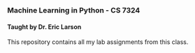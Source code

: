 ### Machine Learning in Python - CS 7324
#### Taught by Dr. Eric Larson

This repository contains all my lab assignments from this class.
